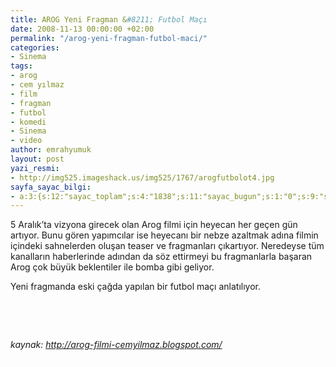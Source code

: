 ```yaml
---
title: AROG Yeni Fragman &#8211; Futbol Maçı
date: 2008-11-13 00:00:00 +02:00
permalink: "/arog-yeni-fragman-futbol-maci/"
categories:
- Sinema
tags:
- arog
- cem yılmaz
- film
- fragman
- futbol
- komedi
- Sinema
- video
author: emrahyumuk
layout: post
yazi_resmi:
- http://img525.imageshack.us/img525/1767/arogfutbolot4.jpg
sayfa_sayac_bilgi:
- a:3:{s:12:"sayac_toplam";s:4:"1838";s:11:"sayac_bugun";s:1:"0";s:9:"son_okuma";s:10:"1364765651";}
---
```


5 Aralık&#8217;ta vizyona girecek olan Arog filmi için heyecan her geçen gün artıyor. Bunu gören yapımcılar ise heyecanı bir nebze azaltmak adına filmin içindeki sahnelerden oluşan teaser ve fragmanları çıkartıyor. Neredeyse tüm kanalların haberlerinde adından da söz ettirmeyi bu fragmanlarla başaran Arog çok büyük beklentiler ile bomba gibi geliyor.

Yeni fragmanda eski çağda yapılan bir futbol maçı anlatılıyor.

<!--more-->

<span style="color: #ffffff;">.</span>



<span style="color: #ffffff;">.</span>

<address>
  kaynak: <a href="http://arog-filmi-cemyilmaz.blogspot.com/2008/11/yeni-arog-fragmani-yayinda.html" target="_blank">http://arog-filmi-cemyilmaz.blogspot.com/</a>
</address>

<address>
</address>

<address>
  <span style="color: #ffffff;">.</span><br />
</address>